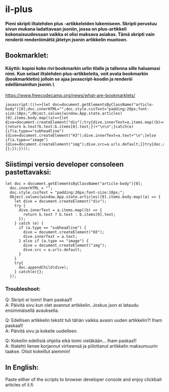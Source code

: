 # il-plus
#### Pieni skripti iltalehden plus -artikkeleiden lukemiseen. Skripti perustuu sivun mukana ladattavaan jsoniin, jossa on plus-artikkeli kokonaisuudessaan vaikka ei olisi maksava asiakas. Tämä skripti vain renderöi renderöimättä jätetyn jsonin artikkelin muotoon.

## Bookmarklet:
#### Käyttö: kopioi koko rivi bookmarkin urlin tilalle ja tallenna sille haluamasi nimi. Kun selaat iltalehden plus-artikkeleita, voit avata bookmarkin (bookmarkletin) jolloin se ajaa javascript-koodin ja renderöi edellämainitun jsonin.\
https://www.freecodecamp.org/news/what-are-bookmarklets/
```
javascript:(()=>{let doc=document.getElementsByClassName("article-body")[0];doc.innerHTML="";doc.style.cssText="padding:20px;font-size:18px;";Object.values(window.App.state.articles)[0].items.body.map((a)=>{let dive=document.createElement("div");try{dive.innerText=a.items.map((b)=>{return b.text?b.text:b.items[0].text;})+"\n\n";}catch(e){if(a.type=="subheadline"){dive=document.createElement("H3");dive.innerText=a.text+"\n";}else if(a.type=="image"){dive=document.createElement("img");dive.src=a.urls.default;}}try{doc.appendChild(dive);}catch(e){};});})();
```


## Siistimpi versio developer consoleen pastettavaksi:
```
let doc = document.getElementsByClassName("article-body")[0];
  doc.innerHTML = "";
  doc.style.cssText = "padding:20px;font-size:18px;";
  Object.values(window.App.state.articles)[0].items.body.map((a) => {
    let dive = document.createElement("div");
    try {
      dive.innerText = a.items.map((b) => {
        return b.text ? b.text : b.items[0].text;
      });
    } catch (e) {
      if (a.type == "subheadline") {
        dive = document.createElement("H3");
        dive.innerText = a.text;
      } else if (a.type == "image") {
        dive = document.createElement("img");
        dive.src = a.urls.default;
      }
    }
    try{
      doc.appendChild(dive);
    } catch(e){};
  });
```

### Troubleshoot:
Q: Skripti ei toimi! Iham paskaa1!\
A: Päivitä sivu kun olet avannut artikkelin. Joskus json ei lataudu ensimmäisellä avauksella.

Q: Edellisen artikkelin tekstit tuli tähän vaikka avasin uuden artikkelin?! Iham paskaa1!\
A: Päivitä sivu ja kokeile uudelleen.

Q: Kokeilin edellisiä ohjeita eikä toimi vieläkään... Iham paskaa1!\
A: Iltalehti lienee korjannut virheensä ja piilottanut artikkelin maksumuurin taakse. Olisit kokeillut aiemmin!

## In English:
Paste either of the scripts to browser developer console and enjoy clickbait articles of il.fi
